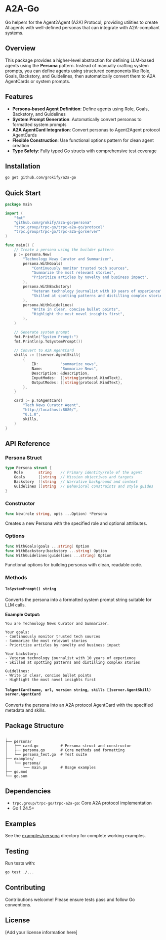 # A2A-Go

Go helpers for the Agent2Agent (A2A) Protocol, providing utilities to create AI agents with well-defined personas that can integrate with A2A-compliant systems.

## Overview

This package provides a higher-level abstraction for defining LLM-based agents using the **Persona** pattern. Instead of manually crafting system prompts, you can define agents using structured components like Role, Goals, Backstory, and Guidelines, then automatically convert them to A2A AgentCards or system prompts.

## Features

- **Persona-based Agent Definition**: Define agents using Role, Goals, Backstory, and Guidelines
- **System Prompt Generation**: Automatically convert personas to formatted system prompts
- **A2A AgentCard Integration**: Convert personas to Agent2Agent protocol AgentCards
- **Flexible Construction**: Use functional options pattern for clean agent creation
- **Type Safety**: Fully typed Go structs with comprehensive test coverage

## Installation

```bash
go get github.com/grokify/a2a-go
```

## Quick Start

```go
package main

import (
    "fmt"
    "github.com/grokify/a2a-go/persona"
    "trpc.group/trpc-go/trpc-a2a-go/protocol"
    "trpc.group/trpc-go/trpc-a2a-go/server"
)

func main() {
    // Create a persona using the builder pattern
    p := persona.New(
        "Technology News Curator and Summarizer",
        persona.WithGoals(
            "Continuously monitor trusted tech sources",
            "Summarize the most relevant stories",
            "Prioritize articles by novelty and business impact",
        ),
        persona.WithBackstory(
            "Veteran technology journalist with 10 years of experience",
            "Skilled at spotting patterns and distilling complex stories",
        ),
        persona.WithGuidelines(
            "Write in clear, concise bullet points",
            "Highlight the most novel insights first",
        ),
    )

    // Generate system prompt
    fmt.Println("System Prompt:")
    fmt.Println(p.ToSystemPrompt())

    // Convert to A2A AgentCard
    skills := []server.AgentSkill{
        {
            ID:          "summarize_news",
            Name:        "Summarize News",
            Description: &description,
            InputModes:  []string{protocol.KindText},
            OutputModes: []string{protocol.KindText},
        },
    }

    card := p.ToAgentCard(
        "Tech News Curator Agent",
        "http://localhost:8080/",
        "0.1.0",
        skills,
    )
}
```

## API Reference

### Persona Struct

```go
type Persona struct {
    Role       string    // Primary identity/role of the agent
    Goals      []string  // Mission objectives and targets
    Backstory  []string  // Narrative background and context
    Guidelines []string  // Behavioral constraints and style guides
}
```

### Constructor

```go
func New(role string, opts ...Option) *Persona
```

Creates a new Persona with the specified role and optional attributes.

### Options

```go
func WithGoals(goals ...string) Option
func WithBackstory(backstory ...string) Option  
func WithGuidelines(guidelines ...string) Option
```

Functional options for building personas with clean, readable code.

### Methods

#### `ToSystemPrompt() string`

Converts the persona into a formatted system prompt string suitable for LLM calls.

**Example Output:**
```
You are Technology News Curator and Summarizer.

Your goals:
- Continuously monitor trusted tech sources
- Summarize the most relevant stories
- Prioritize articles by novelty and business impact

Your backstory:  
- Veteran technology journalist with 10 years of experience
- Skilled at spotting patterns and distilling complex stories

Guidelines:
- Write in clear, concise bullet points
- Highlight the most novel insights first
```

#### `ToAgentCard(name, url, version string, skills []server.AgentSkill) server.AgentCard`

Converts the persona into an A2A protocol AgentCard with the specified metadata and skills.

## Package Structure

```
.
├── persona/
│   ├── card.go          # Persona struct and constructor
│   ├── persona.go       # Core methods and formatting
│   └── persona_test.go  # Test suite
├── examples/
│   └── persona/
│       └── main.go      # Usage examples
├── go.mod
└── go.sum
```

## Dependencies

- `trpc.group/trpc-go/trpc-a2a-go`: Core A2A protocol implementation
- Go 1.24.5+

## Examples

See the [examples/persona](examples/persona/) directory for complete working examples.

## Testing

Run tests with:

```bash
go test ./...
```

## Contributing

Contributions welcome! Please ensure tests pass and follow Go conventions.

## License

[Add your license information here]